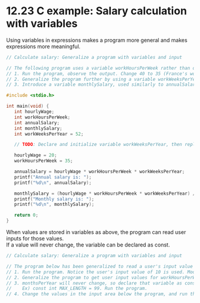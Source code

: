 # 12.23 C example: Salary calculation with variables

Using variables in expressions makes a program more general and makes expressions more meaningful.   
```c
// Calculate salary: Generalize a program with variables and input

// The following program uses a variable workHoursPerWeek rather than directly using 40 in the salary calculation expression.
// 1. Run the program, observe the output. Change 40 to 35 (France's work week), and run again.
// 2. Generalize the program further by using a variable workWeeksPerYear. Run the program. Change 50 to 52, and run again.
// 3. Introduce a variable monthlySalary, used similarly to annualSalary, to further improve program readability.

#include <stdio.h>

int main(void) {
   int hourlyWage;
   int workHoursPerWeek;
   int annualSalary;
   int monthlySalary;
   int workWeeksPerYear = 52;

   // TODO: Declare and initialize variable workWeeksPerYear, then replace the 50's below

   hourlyWage = 20;
   workHoursPerWeek = 35;

   annualSalary = hourlyWage * workHoursPerWeek * workWeeksPerYear;
   printf("Annual salary is: ");
   printf("%d\n", annualSalary);

   monthlySalary = (hourlyWage * workHoursPerWeek * workWeeksPerYear) / 12;
   printf("Monthly salary is: ");
   printf("%d\n", monthlySalary);

   return 0;
}
```

When values are stored in variables as above, the program can read user inputs for those values.   
If a value will never change, the variable can be declared as const. 
```c
// Calculate salary: Generalize a program with variables and input

// The program below has been generalized to read a user's input value for hourlyWage.
// 1. Run the program. Notice the user's input value of 10 is used. Modify that input value, and run again.
// 2. Generalize the program to get user input values for workHoursPerWeek and workWeeksPerYear.
// 3. monthsPerYear will never change, so declare that variable as const. Use the standard for naming constant variables.
//    Ex) const int MAX_LENGTH = 99. Run the program.
// 4. Change the values in the input area below the program, and run the program again.


```

